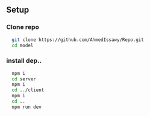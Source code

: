 ## Setup
### Clone repo
```bash
  git clone https://github.com/AhmedIssawy/Repo.git
  cd model
```

### install dep..
```bash
  npm i
  cd server
  npm i
  cd ../client
  npm i
  cd ..
  npm run dev
```
